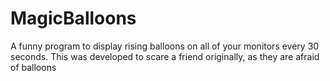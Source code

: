 # MagicBalloons
A funny program to display rising balloons on all of your monitors every 30 seconds. This was developed to scare a friend originally, as they are afraid of balloons
